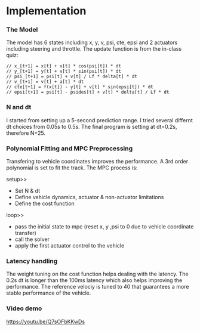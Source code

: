 # Implementation

### The Model
The model has 6 states including x, y, v, psi, cte, epsi and 2 actuators including steering and throttle.
The update function is from the in-class quiz:
```
// x_[t+1] = x[t] + v[t] * cos(psi[t]) * dt
// y_[t+1] = y[t] + v[t] * sin(psi[t]) * dt
// psi_[t+1] = psi[t] + v[t] / Lf * delta[t] * dt
// v_[t+1] = v[t] + a[t] * dt
// cte[t+1] = f(x[t]) - y[t] + v[t] * sin(epsi[t]) * dt
// epsi[t+1] = psi[t] - psides[t] + v[t] * delta[t] / Lf * dt
```

### N and dt
I started from setting up a 5-second prediction range. I tried several differnt dt choices from 0.05s to 0.5s. The final program is setting at dt=0.2s, therefore N=25.

### Polynomial Fitting and MPC Preprocessing
Transfering to vehicle coordinates improves the performance. A 3rd order polynomial is set to fit the track. The MPC process is:

setup>>

* Set N & dt
* Define vehicle dynamics, actuator & non-actuator limitations
* Define the cost function

loop>>

* pass the initial state to mpc (reset x, y ,psi to 0 due to vehicle coordinate transfer)
* call the solver
* apply the first actuator control to the vehicle

### Latency handling
The weight tuning on the cost function helps dealing with the latency. The 0.2s dt is longer than the 100ms latency which also helps improving the performance. The reference velociy is tuned to 40 that guarantees a more stable performance of the vehicle.

### Video demo
https://youtu.be/Q7sOFbKKwDs
